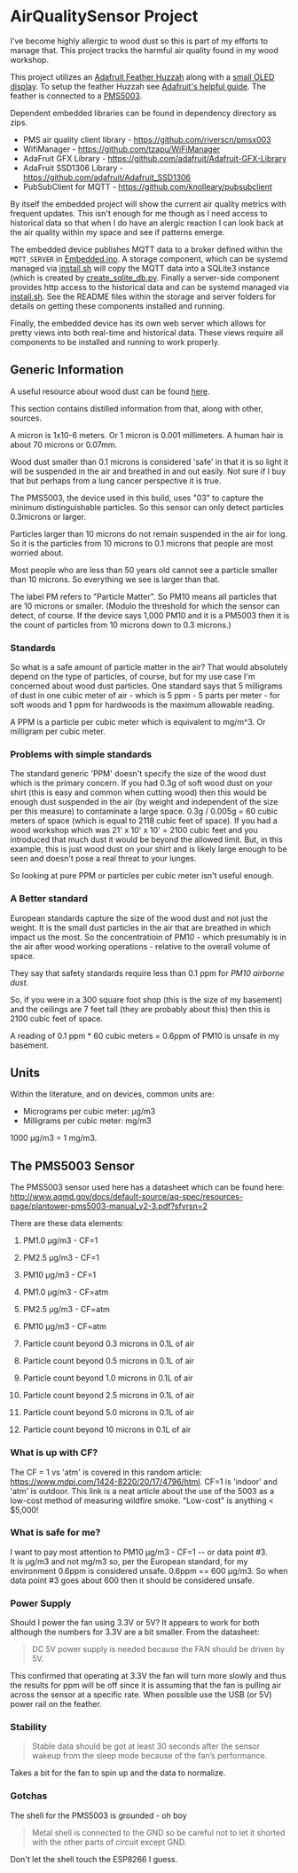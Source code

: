 # AirQualitySensor Project
I've become highly allergic to wood dust so this is part of my efforts to manage that.  This project tracks the harmful air quality found in my wood workshop.  

This project utilizes an [Adafruit Feather Huzzah](https://www.adafruit.com/product/2821) along with a [small OLED display](https://www.adafruit.com/product/2900).  To setup the feather Huzzah see [Adafruit's helpful guide](https://learn.adafruit.com/adafruit-feather-huzzah-esp8266/using-arduino-ide).  The feather is connected to a [PMS5003](https://www.adafruit.com/product/3686).

Dependent embedded libraries can be found in dependency directory as zips.
* PMS air quality client library - https://github.com/riverscn/pmsx003
* WifiManager - https://github.com/tzapu/WiFiManager
* AdaFruit GFX Library - https://github.com/adafruit/Adafruit-GFX-Library
* AdaFruit SSD1306 Library - https://github.com/adafruit/Adafruit_SSD1306
* PubSubClient for MQTT - https://github.com/knolleary/pubsubclient

By itself the embedded project will show the current air quality metrics with frequent updates.  This isn't enough for me though as I need access to historical data so that when I do have an alergic reaction I can look back at the air quality within my space and see if patterns emerge.  

The embedded device publishes MQTT data to a broker defined within the `MQTT_SERVER` in [Embedded.ino](Embedded/Embedded.ino).  A storage component, which can be systemd managed via [install.sh](storage/install.sh) will copy the MQTT data into a SQLite3 instance (which is created by [create_sqlite_db.py](storage/create_sqlite_db.py).  Finally a server-side component provides http access to the historical data and can be systemd managed via [install.sh](server/install.sh).  See the README files within the storage and server folders for details on getting these components installed and running.  

Finally, the embedded device has its own web server which allows for pretty views into both real-time and historical data.  These views require all components to be installed and running to work properly. 

## Generic Information

A useful resource about wood dust can be found [here](http://www.fwwa.org.au/Art005_WoodDust_c1.pdf).

This section contains distilled information from that, along with other, sources.

A micron is 1x10-6 meters.  Or 1 micron is 0.001 millimeters.  A human hair is about 70 microns or 0.07mm.  

Wood dust smaller than 0.1 microns is considered 'safe' in that it is so light it will be suspended in the air and breathed in and out easily.  Not sure if I buy that but perhaps from a lung cancer perspective it is true.

The PMS5003, the device used in this build, uses "03" to capture the minimum distinguishable particles.  So this sensor can only detect particles 0.3microns or larger.

Particles larger than 10 microns do not remain suspended in the air for long.  So it is the particles from 10 microns to 0.1 microns that people are most worried about.

Most people who are less than 50 years old cannot see a particle smaller than 10 microns.  So everything we see is larger than that.

The label PM refers to "Particle Matter".  So PM10 means all particles that are 10 microns or smaller.  (Modulo the threshold for which the sensor can detect, of course.  If the device says 1,000 PM10 and it is a PM5003 then it is the count of particles from 10 microns down to 0.3 microns.)

### Standards

So what is a safe amount of particle matter in the air?  That would absolutely depend on the type of particles, of course, but for my use case I'm concerned about wood dust particles.  One standard says that 5 milligrams of dust in one cubic meter of air - which is 5 ppm - 5 parts per meter - for soft woods and 1 ppm for hardwoods is the maximum allowable reading.

A PPM is a particle per cubic meter which is equivalent to mg/m^3.  Or milligram per cubic meter.

### Problems with simple standards

The standard generic 'PPM' doesn't specify the size of the wood dust which is the primary concern.  If you had 0.3g of soft wood dust on your shirt (this is easy and common when cutting wood) then this would be enough dust suspended in the air (by weight and independent of the size per this measure) to contaminate a large space.  0.3g / 0.005g = 60 cubic meters of space (which is equal to 2118 cubic feet of space).  If you had a wood workshop which was 21' x 10' x 10' = 2100 cubic feet and you introduced that much dust it would be beyond the allowed limit.  But, in this example, this is just wood dust on your shirt and is likely large enough to be seen and doesn't pose a real threat to your lunges.  

So looking at pure PPM or particles per cubic meter isn't useful enough.

### A Better standard

European standards capture the size of the wood dust and not just the weight.  It is the small dust particles in the air that are breathed in which impact us the most.  So the concentratioin of PM10 - which presumably is in the air after wood working operations - relative to the overall volume of space.

They say that safety standards require less than 0.1 ppm for _PM10 airborne dust_.  

So, if you were in a 300 square foot shop (this is the size of my basement) and the ceilings are 7 feet tall (they are probably about this) then this is 2100 cubic feet of space.  

A reading of 0.1 ppm * 60 cubic meters = 0.6ppm of PM10 is unsafe in my basement.

## Units

Within the literature, and on devices, common units are:

 * Micrograms per cubic meter: μg/m3 
 * Milligrams per cubic meter: mg/m3

1000 μg/m3 = 1 mg/m3.  

## The PMS5003 Sensor

The PMS5003 sensor used here has a datasheet which can be found here:
  http://www.aqmd.gov/docs/default-source/aq-spec/resources-page/plantower-pms5003-manual_v2-3.pdf?sfvrsn=2

There are these data elements:

1. PM1.0 μg/m3 - CF=1
2. PM2.5 μg/m3 - CF=1
3. PM10  μg/m3 - CF=1

4. PM1.0 μg/m3 - CF=atm
5. PM2.5 μg/m3 - CF=atm
6. PM10  μg/m3 - CF=atm

7. Particle count beyond 0.3 microns in 0.1L of air
8. Particle count beyond 0.5 microns in 0.1L of air
9. Particle count beyond 1.0 microns in 0.1L of air
10. Particle count beyond 2.5 microns in 0.1L of air
11. Particle count beyond 5.0 microns in 0.1L of air
12. Particle count beyond 10  microns in 0.1L of air

### What is up with CF?

The CF = 1 vs 'atm' is covered in this random article: https://www.mdpi.com/1424-8220/20/17/4796/html.  CF=1 is 'indoor' and 'atm' is outdoor.  This link is a neat article about the use of the 5003 as a low-cost method of measuring wildfire smoke.  "Low-cost" is anything < $5,000!

### What is safe for me?

I want to pay most attention to PM10 μg/m3 - CF=1 -- or data point #3.  
It is μg/m3 and not mg/m3 so, per the European standard, for my environment 0.6ppm is considered unsafe.  0.6ppm == 600 μg/m3.  So when data point #3 goes about 600 then it should be considered unsafe.  

### Power Supply

Should I power the fan using 3.3V or 5V?  It appears to work for both although the numbers for 3.3V are a bit smaller.  From the datasheet:

> DC 5V power supply is needed because the FAN should be driven by 5V.

This confirmed that operating at 3.3V the fan will turn more slowly and thus the results for ppm will be off since it is assuming that the fan is pulling air across the sensor at a specific rate.  When possible use the USB (or 5V) power rail on the feather.

### Stability

> Stable data should be got at least 30 seconds after the sensor wakeup from the sleep mode because of the fan’s performance.
 
Takes a bit for the fan to spin up and the data to normalize.

### Gotchas

The shell for the PMS5003 is grounded - oh boy

> Metal shell is connected to the GND so be careful not to let it shorted with the other parts of circuit except GND.
 
Don't let the shell touch the ESP8266 I guess.

